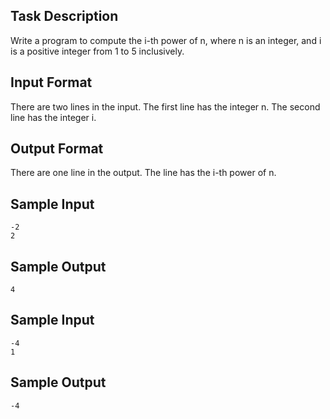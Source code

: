 
## Task Description ##

Write a program to compute the i-th power of n, where n is an integer, and i is a positive integer from 1 to 5 inclusively.

## Input Format ##

There are two lines in the input. The first line has the integer n. The second line has the integer i.

## Output Format ##

There are one line in the output. The line has the i-th power of n.

## Sample Input ##

```
-2
2
```
## Sample Output ##
```
4
```
## Sample Input ##
```
-4
1
```
## Sample Output ##

```
-4
```
